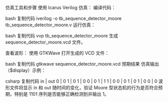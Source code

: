 仿真工具和步骤
使用 Icarus Verilog 仿真： 编译代码：

bash
复制代码
iverilog -o tb_sequence_detector_moore tb_sequence_detector_moore.v
运行仿真：

bash
复制代码
vvp tb_sequence_detector_moore
生成 sequence_detector_moore.vcd 文件。

查看波形： 使用 GTKWave 打开生成的 VCD 文件：

bash
复制代码
gtkwave sequence_detector_moore.vcd
预期结果
仿真输出（$display）示例：

csharp
复制代码
in | out
0  | 0
1  | 0
1  | 0
0  | 0
1  | 1
1  | 0
0  | 0
1  | 0
1  | 0
0  | 0
波形文件将显示 in 和 out 随时间的变化，验证 Moore 型状态机的行为是否符合预期，特别是 1101 序列是否能够正确检测到并输出 1。